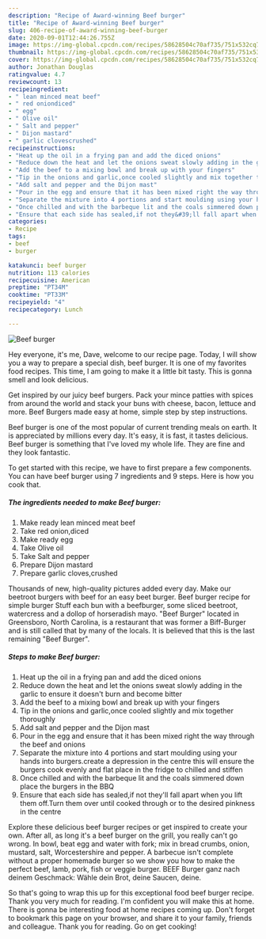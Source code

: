 ```yaml
---
description: "Recipe of Award-winning Beef burger"
title: "Recipe of Award-winning Beef burger"
slug: 406-recipe-of-award-winning-beef-burger
date: 2020-09-01T12:44:26.755Z
image: https://img-global.cpcdn.com/recipes/58628504c70af735/751x532cq70/beef-burger-recipe-main-photo.jpg
thumbnail: https://img-global.cpcdn.com/recipes/58628504c70af735/751x532cq70/beef-burger-recipe-main-photo.jpg
cover: https://img-global.cpcdn.com/recipes/58628504c70af735/751x532cq70/beef-burger-recipe-main-photo.jpg
author: Jonathan Douglas
ratingvalue: 4.7
reviewcount: 13
recipeingredient:
- " lean minced meat beef"
- " red oniondiced"
- " egg"
- " Olive oil"
- " Salt and pepper"
- " Dijon mastard"
- " garlic clovescrushed"
recipeinstructions:
- "Heat up the oil in a frying pan and add the diced onions"
- "Reduce down the heat and let the onions sweat slowly adding in the garlic to ensure it doesn&#39;t burn and become bitter"
- "Add the beef to a mixing bowl and break up with your fingers"
- "Tip in the onions and garlic,once cooled slightly and mix together thoroughly"
- "Add salt and pepper and the Dijon mast"
- "Pour in the egg and ensure that it has been mixed right the way through the beef and onions"
- "Separate the mixture into 4 portions and start moulding using your hands into burgers.create a depression in the centre this will ensure the burgers cook evenly and flat place in the fridge to chilled and stiffen"
- "Once chilled and with the barbeque lit and the coals simmered down place the burgers in the BBQ"
- "Ensure that each side has sealed,if not they&#39;ll fall apart when you lift them off.Turn them over until cooked through or to the desired pinkness in the centre"
categories:
- Recipe
tags:
- beef
- burger

katakunci: beef burger 
nutrition: 113 calories
recipecuisine: American
preptime: "PT34M"
cooktime: "PT33M"
recipeyield: "4"
recipecategory: Lunch

---
```



![Beef burger](https://img-global.cpcdn.com/recipes/58628504c70af735/751x532cq70/beef-burger-recipe-main-photo.jpg)

Hey everyone, it's me, Dave, welcome to our recipe page. Today, I will show you a way to prepare a special dish, beef burger. It is one of my favorites food recipes. This time, I am going to make it a little bit tasty. This is gonna smell and look delicious.

Get inspired by our juicy beef burgers. Pack your mince patties with spices from around the world and stack your buns with cheese, bacon, lettuce and more. Beef Burgers made easy at home, simple step by step instructions.

Beef burger is one of the most popular of current trending meals on earth. It is appreciated by millions every day. It's easy, it is fast, it tastes delicious. Beef burger is something that I've loved my whole life. They are fine and they look fantastic.


To get started with this recipe, we have to first prepare a few components. You can have beef burger using 7 ingredients and 9 steps. Here is how you cook that.

<!--inarticleads1-->

##### The ingredients needed to make Beef burger:

1. Make ready  lean minced meat beef
1. Take  red onion,diced
1. Make ready  egg
1. Take  Olive oil
1. Take  Salt and pepper
1. Prepare  Dijon mastard
1. Prepare  garlic cloves,crushed


Thousands of new, high-quality pictures added every day. Make our beetroot burgers with beef for an easy beet burger. Beef burger recipe for simple burger Stuff each bun with a beefburger, some sliced beetroot, watercress and a dollop of horseradish mayo. &#34;Beef Burger&#34; located in Greensboro, North Carolina, is a restaurant that was former a Biff-Burger and is still called that by many of the locals. It is believed that this is the last remaining &#34;Beef Burger&#34;. 

<!--inarticleads2-->

##### Steps to make Beef burger:

1. Heat up the oil in a frying pan and add the diced onions
1. Reduce down the heat and let the onions sweat slowly adding in the garlic to ensure it doesn&#39;t burn and become bitter
1. Add the beef to a mixing bowl and break up with your fingers
1. Tip in the onions and garlic,once cooled slightly and mix together thoroughly
1. Add salt and pepper and the Dijon mast
1. Pour in the egg and ensure that it has been mixed right the way through the beef and onions
1. Separate the mixture into 4 portions and start moulding using your hands into burgers.create a depression in the centre this will ensure the burgers cook evenly and flat place in the fridge to chilled and stiffen
1. Once chilled and with the barbeque lit and the coals simmered down place the burgers in the BBQ
1. Ensure that each side has sealed,if not they&#39;ll fall apart when you lift them off.Turn them over until cooked through or to the desired pinkness in the centre


Explore these delicious beef burger recipes or get inspired to create your own. After all, as long it&#39;s a beef burger on the grill, you really can&#39;t go wrong. In bowl, beat egg and water with fork; mix in bread crumbs, onion, mustard, salt, Worcestershire and pepper. A barbecue isn&#39;t complete without a proper homemade burger so we show you how to make the perfect beef, lamb, pork, fish or veggie burger. BEEF Burger ganz nach deinem Geschmack: Wähle dein Brot, deine Saucen, deine. 

So that's going to wrap this up for this exceptional food beef burger recipe. Thank you very much for reading. I'm confident you will make this at home. There is gonna be interesting food at home recipes coming up. Don't forget to bookmark this page on your browser, and share it to your family, friends and colleague. Thank you for reading. Go on get cooking!
